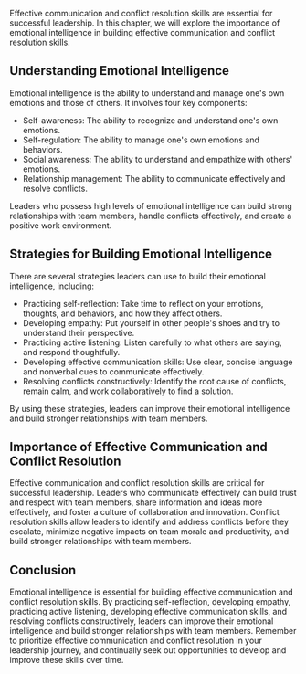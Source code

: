 
Effective communication and conflict resolution skills are essential for successful leadership. In this chapter, we will explore the importance of emotional intelligence in building effective communication and conflict resolution skills.

Understanding Emotional Intelligence
------------------------------------

Emotional intelligence is the ability to understand and manage one's own emotions and those of others. It involves four key components:

* Self-awareness: The ability to recognize and understand one's own emotions.
* Self-regulation: The ability to manage one's own emotions and behaviors.
* Social awareness: The ability to understand and empathize with others' emotions.
* Relationship management: The ability to communicate effectively and resolve conflicts.

Leaders who possess high levels of emotional intelligence can build strong relationships with team members, handle conflicts effectively, and create a positive work environment.

Strategies for Building Emotional Intelligence
----------------------------------------------

There are several strategies leaders can use to build their emotional intelligence, including:

* Practicing self-reflection: Take time to reflect on your emotions, thoughts, and behaviors, and how they affect others.
* Developing empathy: Put yourself in other people's shoes and try to understand their perspective.
* Practicing active listening: Listen carefully to what others are saying, and respond thoughtfully.
* Developing effective communication skills: Use clear, concise language and nonverbal cues to communicate effectively.
* Resolving conflicts constructively: Identify the root cause of conflicts, remain calm, and work collaboratively to find a solution.

By using these strategies, leaders can improve their emotional intelligence and build stronger relationships with team members.

Importance of Effective Communication and Conflict Resolution
-------------------------------------------------------------

Effective communication and conflict resolution skills are critical for successful leadership. Leaders who communicate effectively can build trust and respect with team members, share information and ideas more effectively, and foster a culture of collaboration and innovation. Conflict resolution skills allow leaders to identify and address conflicts before they escalate, minimize negative impacts on team morale and productivity, and build stronger relationships with team members.

Conclusion
----------

Emotional intelligence is essential for building effective communication and conflict resolution skills. By practicing self-reflection, developing empathy, practicing active listening, developing effective communication skills, and resolving conflicts constructively, leaders can improve their emotional intelligence and build stronger relationships with team members. Remember to prioritize effective communication and conflict resolution in your leadership journey, and continually seek out opportunities to develop and improve these skills over time.
